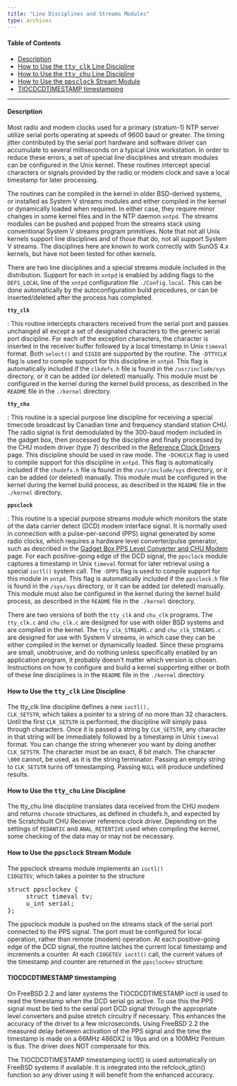 ```yaml
---
title: "Line Disciplines and Streams Modules"
type: archives
--- 
```


#### Table of Contents
*  [Description](/archives/3-5.93e/ldisc/#description)
*  [How to Use the <tt>tty_clk</tt> Line Discipline](/archives/3-5.93e/ldisc/#how-to-use-the-tttty_clktt-line-discipline)
*  [How to Use the <tt>tty_chu</tt> Line Discipline](/archives/3-5.93e/ldisc/#how-to-use-the-tttty_chutt-line-discipline)
*  [How to Use the <tt>ppsclock</tt> Stream Module](/archives/3-5.93e/ldisc/#how-to-use-the-ttppsclocktt-stream-module)
*  [TIOCDCDTIMESTAMP timestamping](/archives/3-5.93e/ldisc/#tiocdcdtimestamp-timestamping)

* * *

#### Description

Most radio and modem clocks used for a primary (stratum-1) NTP server utilize serial ports operating at speeds of 9600 baud or greater. The timing jitter contributed by the serial port hardware and software driver can accumulate to several milliseconds on a typical Unix workstation. In order to reduce these errors, a set of special line disciplines and stream modules can be configured in the Unix kernel. These routines intercept special characters or signals provided by the radio or modem clock and save a local timestamp for later processing.

The routines can be compiled in the kernel in older BSD-derived systems, or installed as System V streams modules and either compiled in the kernel or dynamically loaded when required. In either case, they require minor changes in some kernel files and in the NTP daemon <code>xntpd</code>. The streams modules can be pushed and popped from the streams stack using conventional System V streams program primitives. Note that not all Unix kernels support line disciplines and of those that do, not all support System V streams. The disciplines here are known to work correctly with SunOS 4.x kernels, but have not been tested for other kernels.

There are two line disciplines and a special streams module included in the distribution. Support for each in <code>xntpd</code> is enabled by adding flags to the <code>DEFS_LOCAL</code> line of the <code>xntpd</code> configuration file <code>./Config.local</code>. This can be done automatically by the autoconfiguration build procedures, or can be inserted/deleted after the process has completed.

<code>**tty_clk**</code>

: This routine intercepts characters received from the serial port and passes unchanged all except a set of designated characters to the generic serial port discipline. For each of the exception characters, the character is inserted in the receiver buffer followed by a local timestamp in Unix <code>timeval</code> format. Both <code>select()</code> and <code>SIGIO</code> are supported by the routine. The <code>-DTTYCLK</code> flag is used to compile support for this discipline in <code>xntpd</code>. This flag is automatically included if the <code>clkdefs.h</code> file is found in the <code>/usr/include/sys</code> directory, or it can be added (or deleted) manually. This module must be configured in the kernel during the kernel build process, as described in the <code>README</code> file in the <code>./kernel</code> directory.

<code>**tty_chu**</code>

: This routine is a special purpose line discipline for receiving a special timecode broadcast by Canadian time and frequency standard station CHU. The radio signal is first demodulated by the 300-baud modem included in the gadget box, then processed by the discipline and finally processed by the CHU modem driver (type 7) described in the [Reference Clock Drivers](/archives/3-5.93e/refclock/) page. This discipline should be used in raw mode. The <code>-DCHUCLK</code> flag is used to compile support for this discipline in <code>xntpd</code>. This flag is automatically included if the <code>chudefs.h</code> file is found in the <code>/usr/include/sys</code> directory, or it can be added (or deleted) manually. This module must be configured in the kernel during the kernel build process, as described in the <code>README</code> file in the <code>./kernel</code> directory.

<code>**ppsclock**</code>

: This routine is a special purpose streams module which monitors the state of the data carrier detect (DCD) modem interface signal. It is normally used in connection with a pulse-per-second (PPS) signal generated by some radio clocks, which requires a hardware level converter/pulse generator, such as described in the [Gadget Box PPS Level Converter and CHU Modem](/archives/3-5.93e/gadget/) page. For each positive-going edge of the DCD signal, the <code>ppsclock</code> module captures a timestamp in Unix <code>timeval</code> format for later retrieval using a special <code>ioctl()</code> system call. The <code>-DPPS</code> flag is used to compile support for this module in <code>xntpd</code>. This flag is automatically included if the <code>ppsclock.h</code> file is found in the <code>/sys/sys</code> directory, or it can be added (or deleted) manually. This module must also be configured in the kernel during the kernel build process, as described in the <code>README</code> file in the <code>./kernel</code> directory.

There are two versions of both the <code>tty_clk</code> and <code>chu_clk</code> programs. The <code>tty_clk.c</code> and <code>chu_clk.c</code> are designed for use with older BSD systems and are compiled in the kernel. The <code>tty_clk_STREAMS.c</code> and <code>chu_clk_STREAMS.c</code> are designed for use with System V streams, in which case they can be either compiled in the kernel or dynamically loaded. Since these programs are small, unobtrusive, and do nothing unless specifically enabled by an application program, it probably doesn't matter which version is chosen. Instructions on how to configure and build a kernel supporting either or both of these line disciplines is in the <code>README</code> file in the <code>./kernel</code> directory.

#### How to Use the <tt>tty_clk</tt> Line Discipline

The tty_clk line discipline defines a new <code>ioctl(), CLK_SETSTR</code>, which takes a pointer to a string of no more than 32 characters. Until the first <code>CLK_SETSTR</code> is performed, the discipline will simply pass through characters. Once it is passed a string by <code>CLK_SETSTR</code>, any character in that string will be immediately followed by a timestamp in Unix <code>timeval</code> format. You can change the string whenever you want by doing another <code>CLK_SETSTR</code>. The character must be an exact, 8 bit match. The character `\000` cannot, be used, as it is the string terminator. Passing an empty string to <code>CLK_SETSTR</code> turns off timestamping. Passing <code>NULL</code> will produce undefined results.

#### How to Use the <tt>tty_chu</tt> Line Discipline

The tty_chu line discipline translates data received from the CHU modem and returns <code>chucode</code> structures, as defined in chudefs.h, and expected by the Scratchbuilt CHU Receiver reference clock driver. Depending on the settings of <code>PEDANTIC</code> and <code>ANAL_RETENTIVE</code> used when compiling the kernel, some checking of the data may or may not be necessary.

#### How to Use the <tt>ppsclock</tt> Stream Module

The ppsclock streams module implements an <code>ioctl() CIOGETEV</code>, which takes a pointer to the structure

<pre>struct ppsclockev {
     struct timeval tv;
     u_int serial;
};
</pre>

The ppsclock module is pushed on the streams stack of the serial port connected to the PPS signal. The port must be configured for local operation, rather than remote (modem) operation. At each positive-going edge of the DCD signal, the routine latches the current local timestamp and increments a counter. At each <code>CIOGETEV ioctl()</code> call, the current values of the timestamp and counter are returned in the <code>ppsclockev</code> structure.

#### TIOCDCDTIMESTAMP timestamping

On FreeBSD 2.2 and later systems the TIOCDCDTIMESTAMP ioctl is used to read the timestamp when the DCD serial go active. To use this the PPS signal must be tied to the serial port DCD signal through the appropriate level converters and pulse stretch circuitry if necessary. This enhances the accuracy of the driver to a few microseconds. Using FreeBSD 2.2 the measured delay between activation of the PPS signal and the time the timestamp is made on a 66MHz 486DX2 is 19us and on a 100MHz Pentium is 6us. The driver does NOT compensate for this.

The TIOCDCDTIMESTAMP timestamping ioctl() is used automatically on FreeBSD systems if available. It is integrated into the refclock_gtlin() function so any driver using it will benefit from the enhanced accuracy.